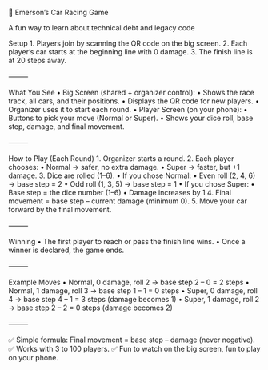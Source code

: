 🎲 Emerson’s Car Racing Game

A fun way to learn about technical debt and legacy code

Setup
	1.	Players join by scanning the QR code on the big screen.
	2.	Each player’s car starts at the beginning line with 0 damage.
	3.	The finish line is at 20 steps away.

⸻

What You See
	•	Big Screen (shared + organizer control):
        •	Shows the race track, all cars, and their positions.
        •	Displays the QR code for new players.
        •	Organizer uses it to start each round.
	•	Player Screen (on your phone):
        •	Buttons to pick your move (Normal or Super).
        •	Shows your dice roll, base step, damage, and final movement.

⸻

How to Play (Each Round)
	1.	Organizer starts a round.
	2.	Each player chooses:
        •	Normal → safer, no extra damage.
        •	Super → faster, but +1 damage.
	3.	Dice are rolled (1–6).
        •	If you chose Normal:
            •	Even roll (2, 4, 6) → base step = 2
            •	Odd roll (1, 3, 5) → base step = 1
        •	If you chose Super:
            •	Base step = the dice number (1–6)
            •	Damage increases by 1
	4.	Final movement = base step – current damage (minimum 0).
	5.	Move your car forward by the final movement.

⸻

Winning
	•	The first player to reach or pass the finish line wins.
	•	Once a winner is declared, the game ends.

⸻

Example Moves
	•	Normal, 0 damage, roll 2 → base step 2 – 0 = 2 steps
	•	Normal, 1 damage, roll 3 → base step 1 – 1 = 0 steps
	•	Super, 0 damage, roll 4 → base step 4 – 1 = 3 steps (damage becomes 1)
	•	Super, 1 damage, roll 2 → base step 2 – 2 = 0 steps (damage becomes 2)

⸻

✅ Simple formula: Final movement = base step – damage (never negative).
✅ Works with 3 to 100 players.
✅ Fun to watch on the big screen, fun to play on your phone.
